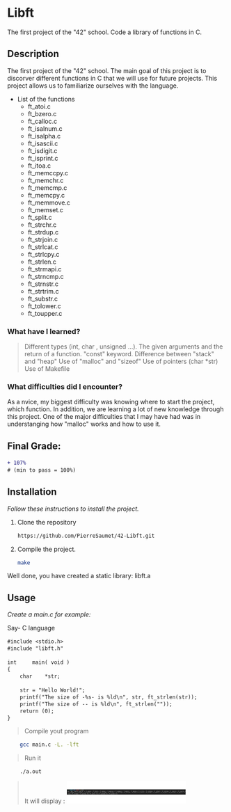 # Libft
The first project of the "42" school. Code a library of functions in C.

## Description
The first project of the "42" school.
The main goal of this project is to discorver different functions in C that we will use for future projects.
This project allows us to familiarize ourselves with the language.

*	List of the functions
	-	ft_atoi.c
	-	ft_bzero.c
	-	ft_calloc.c
	-	ft_isalnum.c
	-	ft_isalpha.c
	-	ft_isascii.c
	-	ft_isdigit.c
	-	ft_isprint.c
	-	ft_itoa.c
	-	ft_memccpy.c
	-	ft_memchr.c
	-	ft_memcmp.c
	-	ft_memcpy.c
	-	ft_memmove.c
	-	ft_memset.c
	-	ft_split.c
	-	ft_strchr.c
	-	ft_strdup.c
	-	ft_strjoin.c
	-	ft_strlcat.c
	-	ft_strlcpy.c
	-	ft_strlen.c
	-	ft_strmapi.c
	-	ft_strncmp.c
	-	ft_strnstr.c
	-	ft_strtrim.c
	-	ft_substr.c
	-	ft_tolower.c
	-	ft_toupper.c

###	What have I learned?
>Different types (int, char , unsigned ...).
>The given arguments and the return of a function.
>"const" keyword.
>Difference between "stack" and "heap"
>Use of "malloc" and "sizeof"
>Use of pointers (char *str)
>Use of Makefile

### What difficulties did I encounter?
As a nvice, my biggest difficulty was knowing where to start the project, which function.
In addition, we are learning a lot of new knowledge through this project.
One of the major difficulties that I may have had was in understanging how "malloc" works and how to use it.

## Final Grade: 
```diff
+ 107%
# (min to pass = 100%)
```

## Installation
_Follow these instructions to install the project._

1.	Clone the repository
	```sh
	https://github.com/PierreSaumet/42-Libft.git
	```
2.	Compile the project.
	```sh
	make
	```

Well done, you have created a static library: libft.a

## Usage
_Create a main.c for example:_

Say- C language
```
#include <stdio.h>
#include "libft.h"

int		main( void )
{
	char	*str;

	str = "Hello World!";
	printf("The size of -%s- is %ld\n", str, ft_strlen(str));
	printf("The size of -- is %ld\n", ft_strlen(""));
	return (0);
}
```

>	Compile yout program
```sh
	gcc main.c -L. -lft
```

>	Run it
```sh
	./a.out
```

> It will display :
![](libft_gif.gif)

